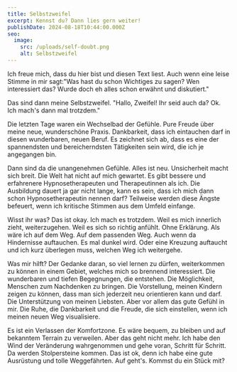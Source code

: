 ```yaml
---
title: Selbstzweifel
excerpt: Kennst du? Dann lies gern weiter!
publishDate: 2024-08-18T10:44:00.000Z
seo:
  image:
    src: /uploads/self-doubt.png
    alt: Selbstzweifel
---
```

Ich freue mich, dass du hier bist und diesen Text liest. Auch wenn eine leise Stimme in mir sagt:"Was hast du schon Wichtiges zu sagen? Wen interessiert das? Wurde doch eh alles schon erwähnt und diskutiert." 

Das sind dann meine Selbstzweifel. "Hallo, Zweifel! Ihr seid auch da? Ok. Ich mach's dann mal trotzdem."

Die letzten Tage waren ein Wechselbad der Gefühle. Pure Freude über meine neue, wunderschöne Praxis. Dankbarkeit, dass ich eintauchen darf in diesen wunderbaren, neuen Beruf. Es zeichnet sich ab, dass es eine der spannendsten und bereicherndsten Tätigkeiten sein wird, die ich je angegangen bin. 

Dann sind da die unangenehmen Gefühle. Alles ist neu. Unsicherheit macht sich breit. Die Welt hat nicht auf mich gewartet. Es gibt bessere und erfahrenere Hypnosetherapeuten und Therapeutinnen als ich. Die Ausbildung dauert ja gar nicht lange, kann es sein, dass ich mich dann schon Hypnosetherapeutin nennen darf? Teilweise werden diese Ängste befeuert, wenn ich kritische Stimmen aus dem Umfeld einfange.

Wisst ihr was? Das ist okay. Ich mach es trotzdem. Weil es mich innerlich zieht, weiterzugehen. Weil es sich so richtig anfühlt. Ohne Erklärung. Als wäre ich auf dem Weg. Auf dem passenden Weg. Auch wenn da Hindernisse auftauchen. Es mal dunkel wird. Oder eine Kreuzung auftaucht und ich kurz überlegen muss, welchen Weg ich weitergehe.

Was mir hilft? Der Gedanke daran, so viel lernen zu dürfen, weiterkommen zu können in einem Gebiet, welches mich so brennend interessiert. Die wunderbaren und tiefen Begegnungen, die entstehen. Die Möglichkeit, Menschen zum Nachdenken zu bringen. Die Vorstellung, meinen Kindern zeigen zu können, dass man sich jederzeit neu orientieren kann und darf. Die Unterstützung von meinen Liebsten. Aber vor allem das gute Gefühl in mir. Die Ruhe, die Dankbarkeit und die Freude, die sich einstellen, wenn ich  meinen neuen Weg visualisiere.

Es ist ein Verlassen der Komfortzone. Es wäre bequem, zu bleiben und auf bekanntem Terrain zu verweilen. Aber das geht nicht mehr. Ich habe den Wind der Veränderung wahrgenommen und gehe voran, Schritt für Schritt. Da werden Stolpersteine kommen. Das ist ok, denn ich habe eine gute Ausrüstung und tolle Weggefährten. Auf geht's. Kommst du ein Stück mit?
